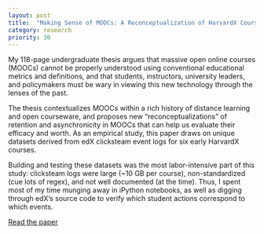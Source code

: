 ```yaml
---
layout: post
title:  "Making Sense of MOOCs: A Reconceptualization of HarvardX Courses and Their Students"
category: research
priority: 30
---
```

My 118-page undergraduate thesis argues that massive open online courses (MOOCs) cannot be properly understood using conventional educational metrics and definitions, and that students, instructors, university leaders, and policymakers must be wary in viewing this new technology through the lenses of the past.

The thesis contextualizes MOOCs within a rich history of distance learning and open courseware, and proposes new “reconceptualizations” of retention and asynchronicity in MOOCs that can help us evaluate their efficacy and worth. As an empirical study, this paper draws on unique datasets derived from edX clicksteam event logs for six early HarvardX courses.

Building and testing these datasets was the most labor-intensive part of this study: clicksteam logs were large (~10 GB per course), non-standardized (cue lots of regex), and not well documented (at the time). Thus, I spent most of my time munging away in iPython notebooks, as well as digging through edX’s source code to verify which student actions correspond to which events.

[Read the paper](http://ssrn.com/abstract=2463736)